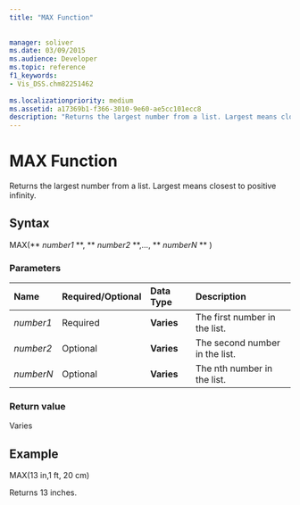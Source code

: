 ```yaml
---
title: "MAX Function"
 
 
manager: soliver
ms.date: 03/09/2015
ms.audience: Developer
ms.topic: reference
f1_keywords:
- Vis_DSS.chm82251462
 
ms.localizationpriority: medium
ms.assetid: a17369b1-f366-3010-9e60-ae5cc101ecc8
description: "Returns the largest number from a list. Largest means closest to positive infinity."
---
```


# MAX Function

Returns the largest number from a list. Largest means closest to positive infinity.
  
## Syntax

MAX(** *number1* **, ** *number2* **,..., ** *numberN* ** ) 
  
### Parameters

|**Name**|**Required/Optional**|**Data Type**|**Description**|
|:-----|:-----|:-----|:-----|
| _number1_ <br/> |Required  <br/> |**Varies** <br/> |The first number in the list. |
| _number2_ <br/> |Optional  <br/> |**Varies** <br/> | The second number in the list. |
| _numberN_ <br/> |Optional  <br/> |**Varies** <br/> |The nth number in the list. |
   
### Return value

Varies
  
## Example

MAX(13 in,1 ft, 20 cm) 
  
Returns 13 inches. 
  

